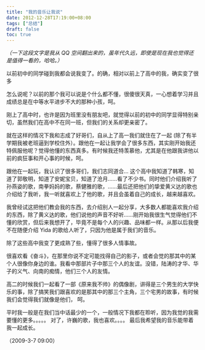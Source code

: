 ```yaml
---
title: "我的音乐让我说"
date: 2012-12-28T17:19:00+08:00
tags: ["总结"] 
draft: false
toc: true
---
```


_（一下这段文字是我从 QQ 空间翻出来的，虽年代久远，即使是现在我也觉得还是值得一看的，哈哈。）_

以前初中的同学碰到我都会说我变了。的确，相对以前上了高中的我，确实变了很多

怎么说呢？以前的那个我可以说是个什么都不懂，很傻很天真，一心想着学习并且成绩总是在中等水平进步不大的那种小孩，呵。

刚上了高中时，也许是因为班里没有朋友吧，就觉得以前的初中的同学显得特别亲切，虽然我们在高中不在同一班，但我们的关系却更亲密了。

就在这样的情况下我和志成了好哥们，自从上了高一我们就住在了一起 (除了有半学期我被老班逼到学校住外）。跟他在一起让我学会了很多东西，其实刚开始我还特佩服他呢？觉得他懂的东西真多。有时候我还特羡慕他，尤其是在他跟我讲他以前的疯狂事和开心事的时候，呵。

跟他在一起玩，我认识了很多哥们，我们志同道合… 这个高中我知道了韩寒，知道了郭敬明，知道了安妮宝贝，知道了沧月……看了不少书。同时他们介绍我听了孙燕姿的歌，南拳妈妈的歌，蔡健雅的歌，……最后还把他们的挚爱黄义达的歌也介绍给了我听，我一听就喜欢上了他的歌，并且会虽着自己的成长，越来越喜欢。

我曾经试这把他们教会我的东西，去介绍别人一起分享，大多数人都能喜欢我介绍的东西，除了黄义达的歌，他们说他的声音不好听……刚开始我很生气觉得他们不懂的欣赏，但后来我想开了，毕竟不是每个人的兴趣、品味都一样。从那以后我便不在随便介绍 Yida 的歌给人听了，只因为他是属于我们的音乐。

除了这些高中我变了更成熟了些，懂得了很多人情事故。

很喜欢看《奋斗》，在那里你说不定可能找得自己的影子，或者会觉的那其中的某个人很像你身边的谁。我看中那部片子中那三个人的友谊。没错，陆涛的才华、华子的义气、向南的痴情，他们三个人的友情。

 高二的时候我们一起看了一部《原来我不帅》的偶像剧，讲得是三个男生的大学快乐的事，除了搞笑我们跟喜欢的是那其中的那三个主角，三个宅男的故事，有时候我们会觉得我们就像是他们， 呵。

 平时我一般是在我们当中话最少的一个，一般情况下我都在聆听，因为我觉的我需要懂的更多。。。。。 对了，许巍的歌，我也喜欢。。。。 最后我希望我的音乐能带着我一起成长。

（2009-3-7 09:00）